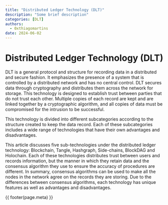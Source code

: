 ```yaml
---
title: "Distributed Ledger Technology (DLT)"
description: "Some brief description"
categories: [DLT]
authors:
  - 0xthiagomartins
date: 2024-06-02
---
```


# Distributed Ledger Technology (DLT)

DLT is a general protocol and structure for recording data in a distributed and secure
fashion. It emphasizes the presence of a system that is controlled by a distributed network
and has no central control. DLT secures data through cryptography and distributes them
across the network for storage. This technology is designed to establish trust between
parties that do not trust each other. Multiple copies of each record are kept and are linked
together by a cryptographic algorithm, and all copies of data must be compromised for the
intrusion to be successful.

This technology is divided into different subcategories according to the structure
created to keep the data record. Each of these subcategories includes a wide range of
technologies that have their own advantages and disadvantages.

This article discusses five sub-technologies under the distributed ledger technology:
Blockchain, Tangle, Hashgraph, Side-chains, BlockDAG and Holochain. Each of these technologies
distributes trust between users and records information, but the manner in which they
retain data and the consensus algorithm they use to ensure the accuracy of procedures
are different. In summary, consensus algorithms can be used to make all the nodes in the
network agree on the records they are storing. Due to the differences between consensus
algorithms, each technology has unique features as well as advantages and disadvantages.

{{ footer(page.meta) }}